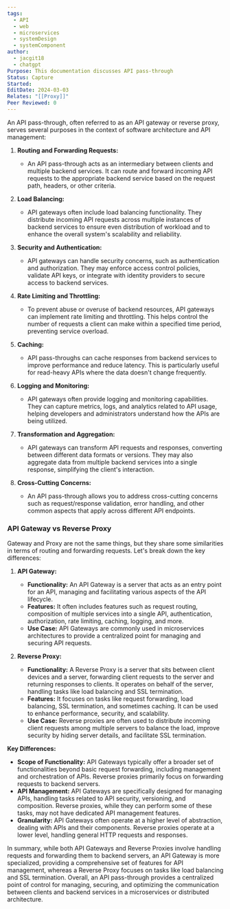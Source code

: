 ```yaml
---
tags:
  - API
  - web
  - microservices
  - systemDesign
  - systemComponent
author:
  - jacgit18
  - chatgpt
Purpose: This documentation discusses API pass-through
Status: Capture
Started: 
EditDate: 2024-03-03
Relates: "[[Proxy]]"
Peer Reviewed: 0
---
```

An API pass-through, often referred to as an API gateway or reverse proxy, serves several purposes in the context of software architecture and API management:  
  
1. **Routing and Forwarding Requests:**  
	- An API pass-through acts as an intermediary between clients and multiple backend services. It can route and forward incoming API requests to the appropriate backend service based on the request path, headers, or other criteria.  
  
2. **Load Balancing:**  
	- API gateways often include load balancing functionality. They distribute incoming API requests across multiple instances of backend services to ensure even distribution of workload and to enhance the overall system's scalability and reliability.  
  
3. **Security and Authentication:**  
	- API gateways can handle security concerns, such as authentication and authorization. They may enforce access control policies, validate API keys, or integrate with identity providers to secure access to backend services.  
  
4. **Rate Limiting and Throttling:**  
	- To prevent abuse or overuse of backend resources, API gateways can implement rate limiting and throttling. This helps control the number of requests a client can make within a specified time period, preventing service overload.  
  
5. **Caching:**  
	- API pass-throughs can cache responses from backend services to improve performance and reduce latency. This is particularly useful for read-heavy APIs where the data doesn't change frequently.  
  
6. **Logging and Monitoring:**  
	- API gateways often provide logging and monitoring capabilities. They can capture metrics, logs, and analytics related to API usage, helping developers and administrators understand how the APIs are being utilized.  
  
7. **Transformation and Aggregation:**  
	- API gateways can transform API requests and responses, converting between different data formats or versions. They may also aggregate data from multiple backend services into a single response, simplifying the client's interaction.  
  
8. **Cross-Cutting Concerns:**  
	- An API pass-through allows you to address cross-cutting concerns such as request/response validation, error handling, and other common aspects that apply across different API endpoints.  
  

### API Gateway vs Reverse Proxy 
Gateway and Proxy are not the same things, but they share some similarities in terms of routing and forwarding requests. Let's break down the key differences:

1. **API Gateway:**
   - **Functionality:** An API Gateway is a server that acts as an entry point for an API, managing and facilitating various aspects of the API lifecycle.
   - **Features:** It often includes features such as request routing, composition of multiple services into a single API, authentication, authorization, rate limiting, caching, logging, and more.
   - **Use Case:** API Gateways are commonly used in microservices architectures to provide a centralized point for managing and securing API requests.

2. **Reverse Proxy:**
   - **Functionality:** A Reverse Proxy is a server that sits between client devices and a server, forwarding client requests to the server and returning responses to clients. It operates on behalf of the server, handling tasks like load balancing and SSL termination.
   - **Features:** It focuses on tasks like request forwarding, load balancing, SSL termination, and sometimes caching. It can be used to enhance performance, security, and scalability.
   - **Use Case:** Reverse proxies are often used to distribute incoming client requests among multiple servers to balance the load, improve security by hiding server details, and facilitate SSL termination.

**Key Differences:**
- **Scope of Functionality:** API Gateways typically offer a broader set of functionalities beyond basic request forwarding, including management and orchestration of APIs. Reverse proxies primarily focus on forwarding requests to backend servers.
- **API Management:** API Gateways are specifically designed for managing APIs, handling tasks related to API security, versioning, and composition. Reverse proxies, while they can perform some of these tasks, may not have dedicated API management features.
- **Granularity:** API Gateways often operate at a higher level of abstraction, dealing with APIs and their components. Reverse proxies operate at a lower level, handling general HTTP requests and responses.

In summary, while both API Gateways and Reverse Proxies involve handling requests and forwarding them to backend servers, an API Gateway is more specialized, providing a comprehensive set of features for API management, whereas a Reverse Proxy focuses on tasks like load balancing and SSL termination. Overall, an API pass-through provides a centralized point of control for managing, securing, and optimizing the communication between clients and backend services in a microservices or distributed architecture.